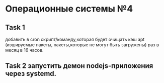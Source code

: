 # Операционные системы №4
## Task 1 
добавить в cron скрипт/команду,которая будет очищать кэш apt (кэшируемые пакеты,
пакеты,которые не могут быть загружены) раз в месяц в 16 часов.




## Task 2 запустить демон nodejs-приложения через systemd.


